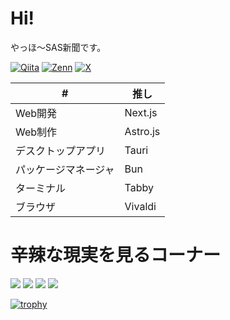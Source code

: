 # Hi!
やっほ〜SAS新聞です。

[![Qiita](https://badgen.org/img/qiita/SASNEWS/articles?style=flat&label=Qiita)](https://qiita.com/SASNEWS)
[![Zenn](https://badgen.org/img/zenn/sasnews/articles?style=flat&label=Zenn)](https://zenn.dev/sasnews)
[![X](https://img.shields.io/badge/X-000000?style=flat&logo=x&logoColor=white&value=@sas_shinbun)](https://x.com/sas_shinbun)

| # | 推し |
| - | - |
| Web開発 | Next.js |
| Web制作 | Astro.js |
| デスクトップアプリ | Tauri |
| パッケージマネージャ | Bun |
| ターミナル | Tabby |
| ブラウザ | Vivaldi |

# 辛辣な現実を見るコーナー
![](http://github-profile-summary-cards.vercel.app/api/cards/profile-details?username=sas-news&theme=dracula)
![](http://github-profile-summary-cards.vercel.app/api/cards/repos-per-language?username=sas-news&theme=dracula)
![](http://github-profile-summary-cards.vercel.app/api/cards/productive-time?username=sas-news&theme=gruvbox&utcOffset=9)
![](https://github-readme-stats.vercel.app/api?username=sas-news&theme=dracula&show_icons=true)


[![trophy](https://github-profile-trophy.vercel.app/?username=sas-news&theme=dracula)](https://github.com/ryo-ma/github-profile-trophy)
